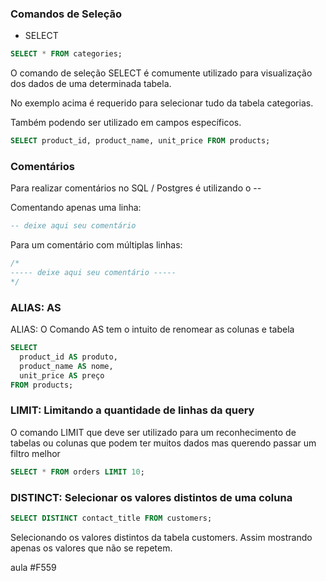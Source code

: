 
### Comandos de Seleção

- SELECT

```sql
SELECT * FROM categories;
```

O comando de seleção SELECT é comumente utilizado para visualização dos dados de uma determinada tabela.

No exemplo acima é requerido para selecionar tudo da tabela categorias.

Também podendo ser utilizado em campos específicos.

```sql
SELECT product_id, product_name, unit_price FROM products;
```

### Comentários

Para realizar comentários no SQL / Postgres é utilizando o --

Comentando apenas uma linha:

```sql
-- deixe aqui seu comentário
```

Para um comentário com múltiplas linhas:

```sql
/*
----- deixe aqui seu comentário -----
*/
```

### ALIAS: AS

ALIAS: O Comando AS tem o intuito de renomear as colunas e tabela

```sql
SELECT
  product_id AS produto,
  product_name AS nome,
  unit_price AS preço
FROM products;
```

### LIMIT: Limitando a quantidade de linhas da query

O comando LIMIT que deve ser utilizado para um reconhecimento de tabelas ou colunas que podem ter muitos dados mas querendo passar um filtro melhor

```sql
SELECT * FROM orders LIMIT 10;
```

### DISTINCT: Selecionar os valores distintos de uma coluna

```sql
SELECT DISTINCT contact_title FROM customers;
```
Selecionando os valores distintos da tabela customers. Assim mostrando apenas os valores que não se repetem.

aula #F559
